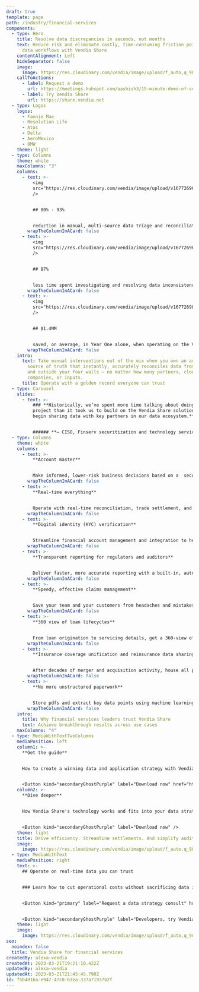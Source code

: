 ```yaml
---
draft: true
template: page
path: /industry/financial-services
components:
  - type: Hero
    title: Resolve data discrepancies in seconds, not months
    text: Reduce risk and eliminate costly, time-consuming friction points  in your
      data workflows with Vendia Share
    contentAlignment: Left
    hideSeparator: false
    image:
      image: https://res.cloudinary.com/vendia/image/upload/f_auto,q_90/v1674599388/Website/Iso/Smart_contract_umed2h.png
    callToActions:
      - label: Request a demo
        url: https://meetings.hubspot.com/aashish3/15-minute-demo-of-vendia-share
      - label: Try Vendia Share
        url: https://share.vendia.net
  - type: Logos
    logos:
      - Fannie Mae
      - Resolution Life
      - Atos
      - Delta
      - AeroMexico
      - BMW
    theme: light
  - type: Columns
    theme: white
    maxColumns: "3"
    columns:
      - text: >-
          <img
          src="https://res.cloudinary.com/vendia/image/upload/v1677269636/Website/Icons/Blue%20icons/Media_111_key6lp.svg"  class="image-float-left"
          />


          ## 80% - 93% 


          reduction in manual, multi-source data triage and reconciliation costs thanks to Vendia Share
        wrapTheColumnInACard: false
      - text: >-
          <img
          src="https://res.cloudinary.com/vendia/image/upload/v1677269639/Website/Icons/Blue%20icons/Media_122_pv42br.svg"  class="image-float-left"
          />


          ## 87% 


          less time spent investigating and resolving data inconsistencies with Vendia Share
        wrapTheColumnInACard: false
      - text: >-
          <img
          src="https://res.cloudinary.com/vendia/image/upload/v1677269822/Website/Icons/Blue%20icons/Money_86_jlpsvi.svg"  class="image-float-left"
          />


          ## $1.4MM 


          saved, on average, in Year One alone, when operating on the Vendia Share platform
        wrapTheColumnInACard: false
    intro:
      text: Take manual interventions out of the mix when you own an automated single
        source of truth that instantly, accurately reconciles data from inside
        and outside your four walls — no matter how many partners, clouds,
        companies, or inputs.
      title: Operate with a golden record everyone can trust
  - type: Carousel
    slides:
      - text: >-
          ### **Historically, we’ve spent more time talking about doing a
          project than it took us to build on the Vendia Share solution and
          begin sharing data with key partners in our data ecosystem.** 


          ###### **– CISO, Finserv securitization and technology services**
  - type: Columns
    theme: white
    columns:
      - text: >-
          **Account master**


          Make informed, lower-risk business decisions based on a  secure, compliant, golden record you and all your data sharing partners can trust.
        wrapTheColumnInACard: false
      - text: >-
          **Real-time everything** 


          Operate with real-time reconciliation, trade settlement, and payment processing so your organization can manage resources, respond to risks, and serve opportunities with speed and confidence.
        wrapTheColumnInACard: false
      - text: >-
          **Digital identity (KYC) verification**


          Streamline financial account management and integration to help reduce exposure to fraud and money laundering through verified digital identity features.
        wrapTheColumnInACard: false
      - text: >-
          **Transparent reporting for regulators and auditors**


          Deliver faster, more accurate reporting with a built-in, automated compliance process that draws on immutable data records and delivers Truth as a service to regulators and auditors.
        wrapTheColumnInACard: false
      - text: >-
          **Speedy, effective claims management**


          Save your team and your customers from headaches and mistakes by streamlining cross-insurer claims investigation. Also eliminate data duplication and reduce disputes.
        wrapTheColumnInACard: false
      - text: >-
          **360 view of loan lifecycles**


          From loan origination to servicing details, get a 360-view of your customer data and insights into their experiences, so you can manage risk and offer new financial products appropriately.
        wrapTheColumnInACard: false
      - text: >-
          **Insurance coverage unification and reinsurance data sharing**


          After decades of merger and acquisition activity, house all product data and have in a single, unified view that streamlines insurance sales and improves customer experience.
        wrapTheColumnInACard: false
      - text: >-
          **No more unstructured paperwork**


          Store pdfs and extract key data points using machine learning (ML) from doc.
        wrapTheColumnInACard: false
    intro:
      title: Why financial services leaders trust Vendia Share
      text: Achieve breakthrough results across use cases
    maxColumns: "4"
  - type: MediaWithTextTwoColumns
    mediaPosition: left
    column1: >-
      **Get the guide**


      How to create a winning data and application strategy with Vendia's distributed ledger technology


      <Button kind="secondaryGhostPurple" label="Download now" href="https://www.vendia.com/resources/blockchain-in-modern-financial-services-2022" />
    column2: >-
      **Dive deeper**


      How Vendia Share's technology works and fits into your data strategy and tech stack


      <Button kind="secondaryGhostPurple" label="Download now" />
    theme: light
    title: Drive efficiency. Streamline settlements. And simplify audits.
    image:
      image: https://res.cloudinary.com/vendia/image/upload/f_auto,q_90/v1674599179/Website/Iso/File_sharing_pgpw0j.png
  - type: MediaWithText
    mediaPosition: right
    text: >-
      ## Operate on real-time data you can trust


      ### Learn how to cut operational costs without sacrificing data integrity using Vendia Share.


      <Button kind="primary" label="Request a data strategy consult" href="https://meetings.hubspot.com/aashish3/contact-sales" />


      <Button kind="secondaryGhostPurple" label="Developers, try Vendia Share" href="https://share.vendia.net/" />
    theme: light
    image:
      image: https://res.cloudinary.com/vendia/image/upload/f_auto,q_90/v1677268224/Website/Iso/VendiaShare_iso_lnmpta.svg
seo:
  noindex: false
  title: Vendia Share for financial services
createdBy: alexa-vendia
createdAt: 2023-03-21T19:21:10.422Z
updatedBy: alexa-vendia
updatedAt: 2023-03-21T21:45:45.798Z
id: f5b4016a-e947-47c0-b3ea-337a71937b2f
---
```

